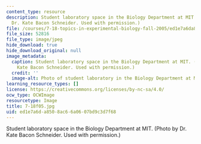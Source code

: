 ```yaml
---
content_type: resource
description: Student laboratory space in the Biology Department at MIT. (Photo by
  Dr. Kate Bacon Schneider. Used with permission.)
file: /courses/7-18-topics-in-experimental-biology-fall-2005/ed1e7a6da8508ac66a0607bd9c3d7f68_7-18f05.jpg
file_size: 52816
file_type: image/jpeg
hide_download: true
hide_download_original: null
image_metadata:
  caption: Student laboratory space in the Biology Department at MIT. (Photo by Dr.
    Kate Bacon Schneider. Used with permission.)
  credit: ''
  image-alt: Photo of student laboratory in the Biology Department at MIT.
learning_resource_types: []
license: https://creativecommons.org/licenses/by-nc-sa/4.0/
ocw_type: OCWImage
resourcetype: Image
title: 7-18f05.jpg
uid: ed1e7a6d-a850-8ac6-6a06-07bd9c3d7f68
---
```

Student laboratory space in the Biology Department at MIT. (Photo by Dr. Kate Bacon Schneider. Used with permission.)